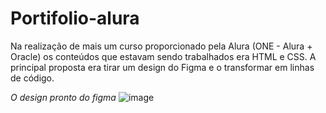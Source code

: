 # Portifolio-alura

Na realização de mais um curso proporcionado pela Alura (ONE - Alura + Oracle) os conteúdos que estavam sendo trabalhados era HTML e CSS. A principal proposta era tirar um design do Figma e o transformar em linhas de código. 

*O design pronto do figma*
![image](https://github.com/AnneSevero/Portifolio-alura/assets/142261781/99a3cb7e-33d7-4146-9ccf-9a885aaad172)
